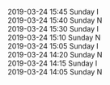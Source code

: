 2019-03-24 15:45 Sunday  I  
2019-03-24 15:40 Sunday  N  
2019-03-24 15:30 Sunday  I  
2019-03-24 15:10 Sunday  N  
2019-03-24 15:05 Sunday  I  
2019-03-24 14:20 Sunday  N  
2019-03-24 14:15 Sunday  I  
2019-03-24 14:05 Sunday  N  
